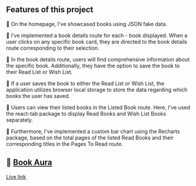 ## Features of this project

🚀 On the homepage, I've showcased books using JSON fake data.

🚀 I've implemented a book details route for each - book displayed. When a user clicks on any specific book card, they are directed to the book details route corresponding to their selection.

🚀 In the book details route, users will find comprehensive information about the specific book. Additionally, they have the option to save the book to their Read List or Wish List.

🚀 If a user saves the book to either the Read List or Wish List, the application utilizes browser local storage to store the data regarding which books the user has saved.

🚀 Users can view their listed books in the Listed Book route. Here, I've used the react-tab package to display Read Books and Wish List Books separately.

🚀 Furthermore, I've implemented a custom bar chart using the Recharts package, based on the total pages of the listed Read Books and their corresponding titles in the Pages To Read route.

## 🔗 [Book Aura](https://glamorous-measure.surge.sh/)

[Live link](https://glamorous-measure.surge.sh/)
